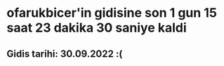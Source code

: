 # ofarukbicer'in gidisine son 1 gun 15 saat 23 dakika 30 saniye kaldi

## Gidis tarihi: 30.09.2022 :(